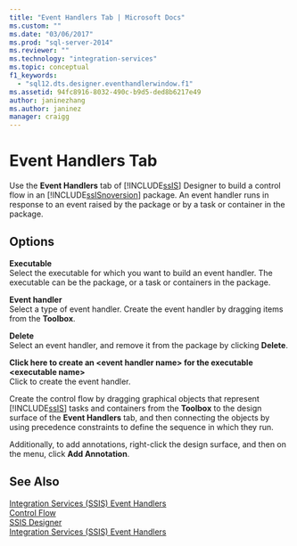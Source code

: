 ```yaml
---
title: "Event Handlers Tab | Microsoft Docs"
ms.custom: ""
ms.date: "03/06/2017"
ms.prod: "sql-server-2014"
ms.reviewer: ""
ms.technology: "integration-services"
ms.topic: conceptual
f1_keywords: 
  - "sql12.dts.designer.eventhandlerwindow.f1"
ms.assetid: 94fc8916-8032-490c-b9d5-ded8b6217e49
author: janinezhang
ms.author: janinez
manager: craigg
---
```

# Event Handlers Tab
  Use the **Event Handlers** tab of [!INCLUDE[ssIS](../includes/ssis-md.md)] Designer to build a control flow in an [!INCLUDE[ssISnoversion](../includes/ssisnoversion-md.md)] package. An event handler runs in response to an event raised by the package or by a task or container in the package.  
  
## Options  
 **Executable**  
 Select the executable for which you want to build an event handler. The executable can be the package, or a task or containers in the package.  
  
 **Event handler**  
 Select a type of event handler. Create the event handler by dragging items from the **Toolbox**.  
  
 **Delete**  
 Select an event handler, and remove it from the package by clicking **Delete**.  
  
 **Click here to create an \<event handler name> for the executable \<executable name>**  
 Click to create the event handler.  
  
 Create the control flow by dragging graphical objects that represent [!INCLUDE[ssIS](../includes/ssis-md.md)] tasks and containers from the **Toolbox** to the design surface of the **Event Handlers** tab, and then connecting the objects by using precedence constraints to define the sequence in which they run.  
  
 Additionally, to add annotations, right-click the design surface, and then on the menu, click **Add Annotation**.  
  
## See Also  
 [Integration Services &#40;SSIS&#41; Event Handlers](integration-services-ssis-event-handlers.md)   
 [Control Flow](control-flow/control-flow.md)   
 [SSIS Designer](ssis-designer.md)   
 [Integration Services &#40;SSIS&#41; Event Handlers](integration-services-ssis-event-handlers.md)  
  
  
